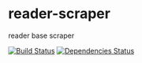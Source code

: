 # reader-scraper
reader base scraper

[![Build Status](https://travis-ci.org/gorillab/reader-scraper.svg?branch=master)](https://travis-ci.org/gorillab/reader-scraper)
[![Dependencies Status](https://david-dm.org/gorillab/reader-scraper.svg)](https://github.com/gorillab/reader-scraper)